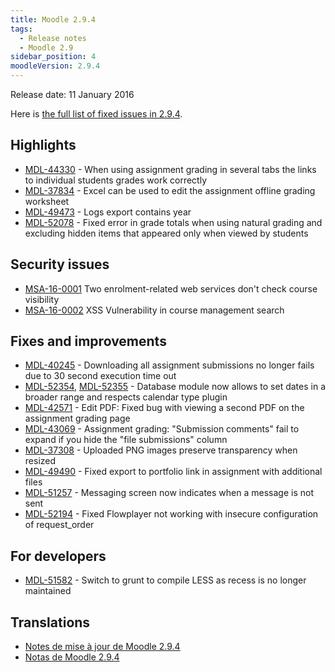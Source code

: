 ```yaml
---
title: Moodle 2.9.4
tags:
  - Release notes
  - Moodle 2.9
sidebar_position: 4
moodleVersion: 2.9.4
---
```

Release date: 11 January 2016

Here is [the full list of fixed issues in 2.9.4](https://moodle.atlassian.net/secure/IssueNavigator!executeAdvanced.jspa?jqlQuery=project+%3D+mdl+AND+resolution+%3D+fixed+AND+fixVersion+in+%28%222.9.4%22%29+ORDER+BY+priority+DESC&runQuery=true&clear=true).

## Highlights

- [MDL-44330](https://moodle.atlassian.net/browse/MDL-44330) - When using assignment grading in several tabs the links to individual students grades work correctly
- [MDL-37834](https://moodle.atlassian.net/browse/MDL-37834) - Excel can be used to edit the assignment offline grading worksheet
- [MDL-49473](https://moodle.atlassian.net/browse/MDL-49473) - Logs export contains year
- [MDL-52078](https://moodle.atlassian.net/browse/MDL-52078) - Fixed error in grade totals when using natural grading and excluding hidden items that appeared only when viewed by students

## Security issues

- [MSA-16-0001](https://moodle.org/mod/forum/discuss.php?d=326205) Two enrolment-related web services don't check course visibility
- [MSA-16-0002](https://moodle.org/mod/forum/discuss.php?d=326206) XSS Vulnerability in course management search

## Fixes and improvements

- [MDL-40245](https://moodle.atlassian.net/browse/MDL-40245) - Downloading all assignment submissions no longer fails due to 30 second execution time out
- [MDL-52354](https://moodle.atlassian.net/browse/MDL-52354), [MDL-52355](https://moodle.atlassian.net/browse/MDL-52355) - Database module now allows to set dates in a broader range and respects calendar type plugin
- [MDL-42571](https://moodle.atlassian.net/browse/MDL-42571) - Edit PDF: Fixed bug with viewing a second PDF on the assignment grading page
- [MDL-43069](https://moodle.atlassian.net/browse/MDL-43069) - Assignment grading: "Submission comments" fail to expand if you hide the "file submissions" column
- [MDL-37308](https://moodle.atlassian.net/browse/MDL-37308) - Uploaded PNG images preserve transparency when resized
- [MDL-49490](https://moodle.atlassian.net/browse/MDL-49490) - Fixed export to portfolio link in assignment with additional files
- [MDL-51257](https://moodle.atlassian.net/browse/MDL-51257) - Messaging screen now indicates when a message is not sent
- [MDL-52194](https://moodle.atlassian.net/browse/MDL-52194) - Fixed Flowplayer not working with insecure configuration of request_order

## For developers

- [MDL-51582](https://moodle.atlassian.net/browse/MDL-51582) - Switch to grunt to compile LESS as recess is no longer maintained

## Translations

- [Notes de mise à jour de Moodle 2.9.4](https://docs.moodle.org/fr/Notes_de_mise_à_jour_de_Moodle_2.9.4)
- [Notas de Moodle 2.9.4](https://docs.moodle.org/es/Notas_de_Moodle_2.9.4)
